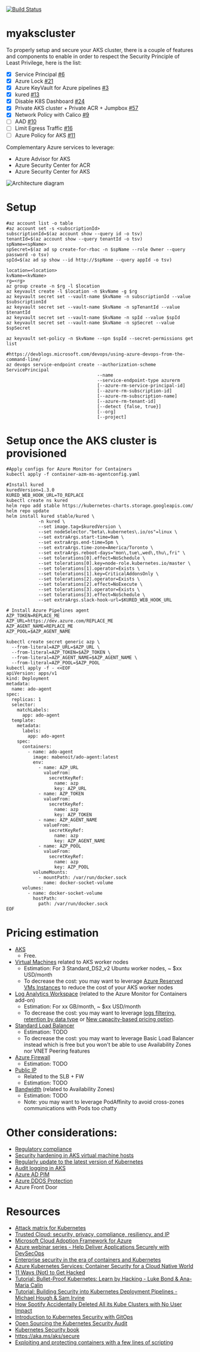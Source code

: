 [![Build Status](https://dev.azure.com/mabenoit-ms/MyOwnBacklog/_apis/build/status/myakscluster?branchName=master)](https://dev.azure.com/mabenoit-ms/MyOwnBacklog/_build/latest?definitionId=97?branchName=master)

# myakscluster

To properly setup and secure your AKS cluster, there is a couple of features and components to enable in order to respect the Security Principle of Least Privilege, here is the list:

- [X] Service Principal [#6](https://github.com/mathieu-benoit/myakscluster/issues/6)
- [X] Azure Lock [#21](https://github.com/mathieu-benoit/myakscluster/issues/21)
- [X] Azure KeyVault for Azure pipelines [#3](https://github.com/mathieu-benoit/myakscluster/issues/3)
- [X] kured [#13](https://github.com/mathieu-benoit/myakscluster/issues/13)
- [X] Disable K8S Dashboard [#24](https://github.com/mathieu-benoit/myakscluster/issues/24)
- [X] Private AKS cluster + Private ACR + Jumpbox [#57](https://github.com/mathieu-benoit/myakscluster/issues/57)
- [X] Network Policy with Calico [#9](https://github.com/mathieu-benoit/myakscluster/issues/9)
- [ ] AAD [#10](https://github.com/mathieu-benoit/myakscluster/issues/10)
- [ ] Limit Egress Traffic [#16](https://github.com/mathieu-benoit/myakscluster/issues/16)
- [ ] Azure Policy for AKS [#11](https://github.com/mathieu-benoit/myakscluster/issues/11)

Complementary Azure services to leverage:
- Azure Advisor for AKS
- Azure Security Center for ACR
- Azure Security Center for AKS

![Architecture diagram](./myakscluster.png)

# Setup

```
#az account list -o table
#az account set -s <subscriptionId>
subscriptionId=$(az account show --query id -o tsv)
tenantId=$(az account show --query tenantId -o tsv)
spName=<spName>
spSecret=$(az ad sp create-for-rbac -n $spName --role Owner --query password -o tsv)
spId=$(az ad sp show --id http://$spName --query appId -o tsv)

location=<location>
kvName=<kvName>
rg=<rg>
az group create -n $rg -l $location
az keyvault create -l $location -n $kvName -g $rg
az keyvault secret set --vault-name $kvName -n subscriptionId --value $subscriptionId
az keyvault secret set --vault-name $kvName -n spTenantId --value $tenantId
az keyvault secret set --vault-name $kvName -n spId --value $spId
az keyvault secret set --vault-name $kvName -n spSecret --value $spSecret

az keyvault set-policy -n $kvName --spn $spId --secret-permissions get list

#https://devblogs.microsoft.com/devops/using-azure-devops-from-the-command-line/
az devops service-endpoint create --authorization-scheme ServicePrincipal
                                  --name
                                  --service-endpoint-type azurerm
                                  [--azure-rm-service-principal-id]
                                  [--azure-rm-subscription-id]
                                  [--azure-rm-subscription-name]
                                  [--azure-rm-tenant-id]
                                  [--detect {false, true}]
                                  [--org]
                                  [--project]
```

# Setup once the AKS cluster is provisioned

```
#Apply configs for Azure Monitor for Containers
kubectl apply -f container-azm-ms-agentconfig.yaml

#Install kured
kuredVersion=1.3.0
KURED_WEB_HOOK_URL=TO_REPLACE
kubectl create ns kured
helm repo add stable https://kubernetes-charts.storage.googleapis.com/
helm repo update
helm install kured stable/kured \
            -n kured \
            --set image.tag=$kuredVersion \
            --set nodeSelector."beta\.kubernetes\.io/os"=linux \
            --set extraArgs.start-time=9am \
            --set extraArgs.end-time=5pm \
            --set extraArgs.time-zone=America/Toronto \
            --set extraArgs.reboot-days="mon\,tue\,wed\,thu\,fri" \
            --set tolerations[0].effect=NoSchedule \
            --set tolerations[0].key=node-role.kubernetes.io/master \
            --set tolerations[1].operator=Exists \
            --set tolerations[1].key=CriticalAddonsOnly \
            --set tolerations[2].operator=Exists \
            --set tolerations[2].effect=NoExecute \
            --set tolerations[3].operator=Exists \
            --set tolerations[3].effect=NoSchedule \
            --set extraArgs.slack-hook-url=$KURED_WEB_HOOK_URL

# Install Azure Pipelines agent
AZP_TOKEN=REPLACE_ME
AZP_URL=https://dev.azure.com/REPLACE_ME
AZP_AGENT_NAME=REPLACE_ME
AZP_POOL=$AZP_AGENT_NAME

kubectl create secret generic azp \
  --from-literal=AZP_URL=$AZP_URL \
  --from-literal=AZP_TOKEN=$AZP_TOKEN \
  --from-literal=AZP_AGENT_NAME=$AZP_AGENT_NAME \
  --from-literal=AZP_POOL=$AZP_POOL
kubectl apply -f - <<EOF
apiVersion: apps/v1
kind: Deployment
metadata:
  name: ado-agent
spec:
  replicas: 1
  selector:
    matchLabels:
      app: ado-agent
  template:
    metadata:
      labels:
        app: ado-agent
    spec:
      containers:
        - name: ado-agent
          image: mabenoit/ado-agent:latest
          env:
            - name: AZP_URL
              valueFrom:
                secretKeyRef:
                  name: azp
                  key: AZP_URL
            - name: AZP_TOKEN
              valueFrom:
                secretKeyRef:
                  name: azp
                  key: AZP_TOKEN
            - name: AZP_AGENT_NAME
              valueFrom:
                secretKeyRef:
                  name: azp
                  key: AZP_AGENT_NAME
            - name: AZP_POOL
              valueFrom:
                secretKeyRef:
                  name: azp
                  key: AZP_POOL
          volumeMounts:
            - mountPath: /var/run/docker.sock
              name: docker-socket-volume
      volumes:
        - name: docker-socket-volume
          hostPath:
            path: /var/run/docker.sock
EOF
```

# Pricing estimation

- [AKS](https://azure.microsoft.com/pricing/details/kubernetes-service/)
  - Free.
- [Virtual Machines](https://azure.microsoft.com/pricing/details/virtual-machines/linux/) related to AKS worker nodes
  - Estimation: For 3 Standard_DS2_v2 Ubuntu worker nodes, ~ $xx USD/month
  - To decrease the cost: you may want to leverage [Azure Reserved VMs Instances](https://azure.microsoft.com/pricing/reserved-vm-instances/) to reduce the cost of your AKS worker nodes
- [Log Analytics Workspace](https://azure.microsoft.com/pricing/details/monitor/) (related to the Azure Monitor for Containers add-on)
  - Estimation: For xx GB/month, ~ $xx USD/month
  - To decrease the cost: you may want to leverage [logs filtering](https://docs.microsoft.com/azure/azure-monitor/insights/container-insights-agent-config), [retention by data type](https://docs.microsoft.com/azure/azure-monitor/platform/manage-cost-storage#retention-by-data-type) or [New capacity-based pricing option](https://azure.microsoft.com/updates/azure-monitor-log-analytics-new-capacity-based-pricing-option-is-now-available/).
- [Standard Load Balancer](https://azure.microsoft.com/pricing/details/load-balancer/)
  - Estimation: TODO
  - To decrease the cost: you may want to leverage Basic Load Balancer instead which is free but you won't be able to use Availability Zones nor VNET Peering features
- [Azure Firewall](https://azure.microsoft.com/pricing/details/azure-firewall/)
  - Estimation: TODO
- [Public IP](https://azure.microsoft.com/pricing/details/ip-addresses/)
  - Related to the SLB + FW
  - Estimation: TODO
- [Bandwidth](https://azure.microsoft.com/pricing/details/bandwidth/) (related to Availability Zones)
  - Estimation: TODO
  - Note: you may want to leverage PodAffinity to avoid cross-zones communications with Pods too chatty

# Other considerations:

- [Regulatory compliance](https://docs.microsoft.com/azure/aks/intro-kubernetes#regulatory-compliance)
- [Security hardening in AKS virtual machine hosts](https://docs.microsoft.com/azure/aks/security-hardened-vm-host-image)
- [Regularly update to the latest version of Kubernetes](https://docs.microsoft.com/azure/aks/operator-best-practices-cluster-security#regularly-update-to-the-latest-version-of-kubernetes)
- [Audit logging in AKS](https://azure.microsoft.com/updates/audit-logging-in-azure-kubernetes-service-aks-is-now-available/)
- [Azure AD PIM](https://docs.microsoft.com/azure/active-directory/privileged-identity-management/pim-configure)
- [Azure DDOS Protection](https://docs.microsoft.com/azure/virtual-network/ddos-protection-overview)
- Azure Front Door

# Resources

- [Attack matrix for Kubernetes](https://www.microsoft.com/security/blog/2020/04/02/attack-matrix-kubernetes/)
- [Trusted Cloud: security, privacy, compliance, resiliency, and IP](https://azure.microsoft.com/blog/trusted-cloud-security-privacy-compliance-resiliency-and-ip/)
- [Microsoft Cloud Adoption Framework for Azure](https://azure.microsoft.com/cloud-adoption-framework/)
- [Azure webinar series - Help Deliver Applications Securely with DevSecOps](https://info.microsoft.com/ww-ondemand-help-deliver-applications-securely-with-devsecops-us.html)
- [Enterprise security in the era of containers and Kubernetes](https://mybuild.techcommunity.microsoft.com/sessions/77061)
- [Azure Kubernetes Services: Container Security for a Cloud Native World](https://info.cloudops.com/azure-kubernetes-services-container-security)
- [11 Ways (Not) to Get Hacked](https://kubernetes.io/blog/2018/07/18/11-ways-not-to-get-hacked/)
- [Tutorial: Bullet-Proof Kubernetes: Learn by Hacking - Luke Bond & Ana-Maria Calin](https://www.youtube.com/watch?v=NEfwUxId1Uk)
- [Tutorial: Building Security into Kubernetes Deployment Pipelines - Michael Hough & Sam Irvine](https://www.youtube.com/watch?v=xjTBwZG8TtY)
- [How Spotify Accidentally Deleted All its Kube Clusters with No User Impact](https://www.youtube.com/watch?v=ix0Tw8uinWs)
- [Introduction to Kubernetes Security with GitOps](https://www.weave.works/blog/intro-kubernetes-security)
- [Open Sourcing the Kubernetes Security Audit](https://www.cncf.io/blog/2019/08/06/open-sourcing-the-kubernetes-security-audit)
- [Kubernetes Security book](https://kubernetes-security.info/)
- https://aka.ms/aks/secure
- [Exploiting and protecting containers with a few lines of scripting](https://media.ccc.de/v/Camp2019-10178-hacking_containers_and_kubernetes)
